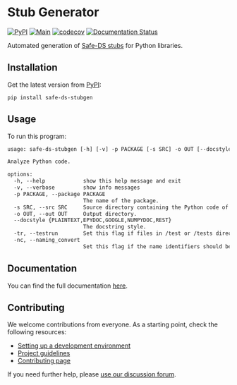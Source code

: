 # Stub Generator

[![PyPI](https://img.shields.io/pypi/v/safe-ds-stubgen)](https://pypi.org/project/safe-ds-stubgen)
[![Main](https://github.com/Safe-DS/Stub-Generator/actions/workflows/main.yml/badge.svg)](https://github.com/Safe-DS/Stub-Generator/actions/workflows/main.yml)
[![codecov](https://codecov.io/gh/Safe-DS/Stub-Generator/branch/main/graph/badge.svg?token=UyCUY59HKM)](https://codecov.io/gh/Safe-DS/Stub-Generator)
[![Documentation Status](https://readthedocs.org/projects/safe-ds-stub-generator/badge/?version=stable)](https://stubgen.safeds.com)

Automated generation of [Safe-DS stubs](https://dsl.safeds.com/en/stable/language/stub-language/) for Python libraries.

## Installation

Get the latest version from [PyPI](https://pypi.org/project/safe-ds-stubgen):

```shell
pip install safe-ds-stubgen
```

## Usage

To run this program:

```txt
usage: safe-ds-stubgen [-h] [-v] -p PACKAGE [-s SRC] -o OUT [--docstyle {PLAINTEXT,EPYDOC,GOOGLE,NUMPYDOC,REST}] [-tr] [-nc]

Analyze Python code.

options:
  -h, --help            show this help message and exit
  -v, --verbose         show info messages
  -p PACKAGE, --package PACKAGE
                        The name of the package.
  -s SRC, --src SRC     Source directory containing the Python code of the package.
  -o OUT, --out OUT     Output directory.
  --docstyle {PLAINTEXT,EPYDOC,GOOGLE,NUMPYDOC,REST}
                        The docstring style.
  -tr, --testrun        Set this flag if files in /test or /tests directories should be included.
  -nc, --naming_convert
                        Set this flag if the name identifiers should be converted to Safe-DS standard (UpperCamelCase for classes and camelCase for everything else).
```

## Documentation

You can find the full documentation [here](https://stubgen.safeds.com).

## Contributing

We welcome contributions from everyone. As a starting point, check the following resources:

* [Setting up a development environment](https://stubgen.safeds.com/en/latest/development/environment/)
* [Project guidelines](https://stubgen.safeds.com/en/latest/development/project_guidelines/)
* [Contributing page](https://github.com/Safe-DS/Stub-Generator/contribute)

If you need further help, please [use our discussion forum][forum].

[forum]: https://github.com/orgs/Safe-DS/discussions
